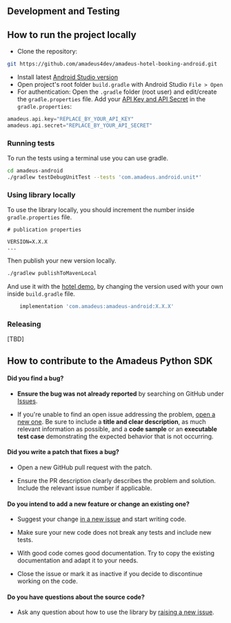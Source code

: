 ## Development and Testing

## How to run the project locally

* Clone the repository:
```sh
git https://github.com/amadeus4dev/amadeus-hotel-booking-android.git
```

* Install latest [Android Studio version](https://developer.android.com/studio)
* Open project's root folder `build.gradle` with Android Studio `File > Open`
* For authentication: Open the `.gradle` folder (root user) and edit/create the `gradle.properties` file. Add your [API Key and API Secret](https://developers.amadeus.com/get-started/get-started-with-self-service-apis-335) in the `gradle.properties`:
```gradle
amadeus.api.key="REPLACE_BY_YOUR_API_KEY"
amadeus.api.secret="REPLACE_BY_YOUR_API_SECRET"
```

### Running tests

To run the tests using a terminal use you can use gradle.

```sh
cd amadeus-android
./gradlew testDebugUnitTest --tests 'com.amadeus.android.unit*'
```

### Using library locally

To use the library locally, you should increment the number inside `gradle.properties` file.

```properties
# publication properties

VERSION=X.X.X
...
```

Then publish your new version locally.

```sh
./gradlew publishToMavenLocal
```

 And use it with the [hotel demo](https://github.com/amadeus4dev/amadeus-hotel-booking-android), by changing the version used with your own inside `build.gradle` file.

```gradle
    implementation 'com.amadeus:amadeus-android:X.X.X'
```


### Releasing

[TBD]

## How to contribute to the Amadeus Python SDK

#### **Did you find a bug?**

* **Ensure the bug was not already reported** by searching on GitHub under [Issues](https://github.com/amadeus4dev/amadeus-python/issues).

* If you're unable to find an open issue addressing the problem, [open a new one](https://github.com/amadeus4dev/amadeus-python/issues/new). Be sure to include a **title and clear description**, as much relevant information as possible, and a **code sample** or an **executable test case** demonstrating the expected behavior that is not occurring.

#### **Did you write a patch that fixes a bug?**

* Open a new GitHub pull request with the patch.

* Ensure the PR description clearly describes the problem and solution. Include the relevant issue number if applicable.

#### **Do you intend to add a new feature or change an existing one?**

* Suggest your change [in a new issue](https://github.com/amadeus4dev/amadeus-python/issues/new) and start writing code.

* Make sure your new code does not break any tests and include new tests.

* With good code comes good documentation. Try to copy the existing documentation and adapt it to your needs.

* Close the issue or mark it as inactive if you decide to discontinue working on the code.

#### **Do you have questions about the source code?**

* Ask any question about how to use the library by [raising a new issue](https://github.com/amadeus4dev/amadeus-python/issues/new).